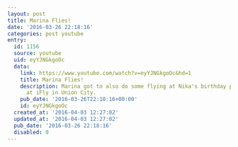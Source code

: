 ```yaml
---
layout: post
title: Marina Flies!
date: '2016-03-26 22:18:16'
categories: post youtube
entry:
  id: 1156
  source: youtube
  uid: eyYJNGkgoOc
  data:
    link: https://www.youtube.com/watch?v=eyYJNGkgoOc&hd=1
    title: Marina Flies!
    description: Marina got to also do some flying at Nika's birthday party today
      at iFly in Union City.
    pub_date: '2016-03-26T22:18:16+00:00'
    id: eyYJNGkgoOc
  created_at: '2016-04-03 12:27:02'
  updated_at: '2016-04-03 12:27:02'
  pub_date: '2016-03-26 22:18:16'
  disabled: 0
---
```


